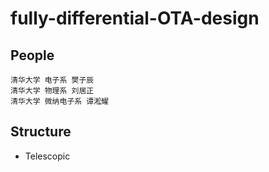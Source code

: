 # fully-differential-OTA-design

## People
```shell
清华大学 电子系 樊子辰
清华大学 物理系 刘居正
清华大学 微纳电子系 谭淞耀
```
## Structure
* Telescopic


